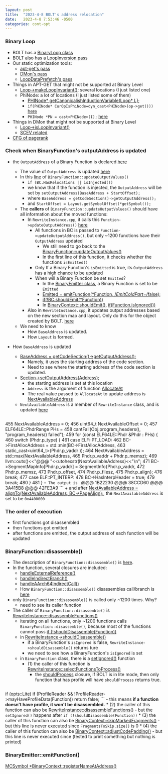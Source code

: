 ```yaml
---
layout: post
title:  "2023-4-8 BOLT's address relocation"
date:   2023-4-8 7:53:46 -0500
categories: cont-opt 
---
```

### Binary Loop
- BOLT has a [BinaryLoop class](https://github.com/upenn-acg/BOLT/blob/pg2/func-reloc/bolt/include/bolt/Core/BinaryLoop.h)
- BOLT also has a [LoopInversion pass](https://github.com/upenn-acg/BOLT/blob/pg2/func-reloc/bolt/lib/Passes/LoopInversionPass.cpp)
- Our static optimization tools:
	+ [apt-get's pass](https://github.com/upenn-acg/floar/blob/master/apt-get/SWPrefetchingLLVMPass/SWPrefetchingLLVMPass.cpp)
	+ [DMon's pass](https://github.com/upenn-acg/floar/blob/master/dmon/llvm-passes/selective-prefetch/Prefetch.cpp)
	+ [LoopDataPrefetch's pass](https://llvm.org/doxygen/LoopDataPrefetch_8cpp_source.html)
- Things in APT-GET that might not be supported at Binary Level
	+ [Loop->makeLoopInvariant()](https://github.com/upenn-acg/floar/blob/master/apt-get/SWPrefetchingLLVMPass/SWPrefetchingLLVMPass.cpp#L270): several locations (I just listed one)
	+ PhiNode: a lot of locations (I just listed some of them)
		* [PHINode* getCanonicalishInductionVariable(Loop* L);](https://github.com/upenn-acg/floar/blob/master/apt-get/SWPrefetchingLLVMPass/SWPrefetchingLLVMPass.cpp#L47)
		* `if(PHINode* CurOpIsPhiNode=dyn_cast<PHINode>(op->get()))` [here](https://github.com/upenn-acg/floar/blob/master/apt-get/SWPrefetchingLLVMPass/SWPrefetchingLLVMPass.cpp#L118)
		* `PHINode *PN = cast<PHINode>(I);` [here](https://github.com/upenn-acg/floar/blob/master/apt-get/SWPrefetchingLLVMPass/SWPrefetchingLLVMPass.cpp#L361)
- Things in DMon that might not be supported at Binary Level
	+ [Loop->isLoopInvariant()](https://github.com/upenn-acg/floar/blob/master/dmon/llvm-passes/selective-prefetch/Prefetch.cpp#L286)
	+ [SCEV related](https://github.com/upenn-acg/floar/blob/master/dmon/llvm-passes/selective-prefetch/Prefetch.cpp#L291)
- [CFG of pagerank](/data-cache/2023/02/25/CFG.html)



### Check when BinaryFunction's outputAddress is updated
- the `OutputAddress` of a Binary Function is declared [here](https://github.com/upenn-acg/BOLT/blob/pg2/func-reloc/bolt/include/bolt/Core/BinaryFunction.h#L226)
	+ The value of `OutputAddress` is updated [here](https://github.com/upenn-acg/BOLT/blob/pg2/func-reloc/bolt/lib/Core/BinaryFunction.cpp#L4077)
	+ In this [line](https://github.com/upenn-acg/BOLT/blob/pg2/func-reloc/bolt/lib/Core/BinaryFunction.cpp#L4089) of `BinaryFunction::updateOutputValues()`
		* `if (BC.HasRelocations || isInjected())`
		* we know that if the function is injected, the `OutputAddress` will be set by `setOutputAddress(BaseAddress + StartOffset);`
		* where `BaseAddress = getCodeSection()->getOutputAddress();`
		* and `StartOffset = Layout.getSymbolOffset(*getSymbol());`
	+ The <strong>callers</strong> of `BinaryFunction::updateOutputValues()` should have all information about the moved functions:
		* In `RewriteInstance.cpp`, it calls this `Function->updateOutputAddress()` [here](https://github.com/upenn-acg/BOLT/blob/pg2/func-reloc/bolt/lib/Rewrite/RewriteInstance.cpp#L3680)
			- All functions in BC is passed to `Function->updateOutputAddress()`, but only ~1200 functions have their `OutputAddress` updated
				+ We still need to go back to the [BinaryFunction::updateOutputValues()](https://github.com/upenn-acg/BOLT/blob/pg2/func-reloc/bolt/lib/Core/BinaryFunction.cpp#L4077)
				+ In the first line of this function, it checks whether the functions `isEmitted()`
			- Only If a Binary Function's `isEmitted` is true, its `OutputAddress` has a high chance to be updated
			- When will a Binary Function be set `Emitted`?
				+ In the [BinaryEmitter class](https://github.com/upenn-acg/BOLT/blob/pg2/func-reloc/bolt/lib/Core/BinaryEmitter.cpp#L254), a Binary Function is set to be `Emitted`
				+ [Emitted = emitFunction(*Function, /*EmitColdPart=*/false);](https://github.com/upenn-acg/BOLT/blob/pg2/func-reloc/bolt/lib/Core/BinaryEmitter.cpp#L244)
				+ [if(!BC.shouldEmit(*Function))](https://github.com/upenn-acg/BOLT/blob/pg2/func-reloc/bolt/lib/Core/BinaryEmitter.cpp#L230)
				+ In [BinaryContext::shouldEmit()](https://github.com/upenn-acg/BOLT/blob/pg2/func-reloc/bolt/lib/Core/BinaryContext.cpp#L1527), [if(Function.isIgnored())](https://github.com/upenn-acg/BOLT/blob/pg2/func-reloc/bolt/lib/Core/BinaryContext.cpp#L1531)
		* Also in `RewriteInstance.cpp`, it updates output addresses based on the new section map and layout. Only do this for the object created by BOLT. [here](https://github.com/upenn-acg/BOLT/blob/pg2/func-reloc/bolt/lib/Rewrite/RewriteInstance.cpp#L2971)
	+ We need to know 
		* How `BaseAddress` is updated.
		* How `Layout` is formed.

- How `BaseAddress` is updated
	+ [BaseAddress = getCodeSection()->getOutputAddress();](https://github.com/upenn-acg/BOLT/blob/pg2/func-reloc/bolt/lib/Core/BinaryFunction.cpp#L4085)
		* Namely, it uses the starting address of the code section.
		* Need to see where the starting address of the code section is updated.
	+ [Section->setOutputAddress(Address);](https://github.com/upenn-acg/BOLT/blob/pg2/func-reloc/bolt/lib/Rewrite/RewriteInstance.cpp#L3438)
		* the starting address is set at this location
		* `Address` is the argument of function [AllocateAt](https://github.com/upenn-acg/BOLT/blob/pg2/func-reloc/bolt/lib/Rewrite/RewriteInstance.cpp#L3459)
		* The real value passed to `AllocateAt` to update address is [NextAvailableAddress](https://github.com/upenn-acg/BOLT/blob/pg2/func-reloc/bolt/lib/Rewrite/RewriteInstance.cpp#L3475)
	+ `NextAvailableAddress` is a member of `RewriteInstance` class, and is updated [here](https://github.com/upenn-acg/BOLT/blob/pg2/func-reloc/bolt/lib/Rewrite/RewriteInstance.cpp#L455)	
	```cpp
455   NextAvailableAddress = 0;
456   uint64_t NextAvailableOffset = 0;
457   ELF64LE::PhdrRange PHs =
458       cantFail(Obj.program_headers(), "program_headers() failed");
459   for (const ELF64LE::Phdr &Phdr : PHs) {
460     switch (Phdr.p_type) {
461     case ELF::PT_LOAD:
462       BC->FirstAllocAddress = std::min(BC->FirstAllocAddress,
463                                        static_cast<uint64_t>(Phdr.p_vaddr     ));
464       NextAvailableAddress = std::max(NextAvailableAddress,
465                                       Phdr.p_vaddr + Phdr.p_memsz);
469       llvm::outs()<<"@@@ "<<utohexstr(NextAvailableAddress)<<"\n";
471       BC->SegmentMapInfo[Phdr.p_vaddr] = SegmentInfo{Phdr.p_vaddr,
472                                                      Phdr.p_memsz,
473                                                      Phdr.p_offset,
474                                                      Phdr.p_filesz,
475                                                      Phdr.p_align};
476       break;
477     case ELF::PT_INTERP:
478       BC->HasInterpHeader = true;
479       break;
480     }
481   }
	```
	+ The output is 
	```
	@@@ 1B22230
	@@@ 38CCD60
	@@@ 3A415B8
	@@@ 42FE3A9
	```
	+ and after [NextAvailableAddress = alignTo(NextAvailableAddress, BC->PageAlign);](https://github.com/upenn-acg/BOLT/blob/pg2/func-reloc/bolt/lib/Rewrite/RewriteInstance.cpp#L510), the `NextAvailableAddress` is set to be `0x4400000`


### The order of execution
- first functions got disassembled 
- then functions got emitted
- after functions are emitted, the output address of each function will be updated


### BinaryFunction::disassemble()
- The description of `BinaryFunction::disassemble()` is [here](https://github.com/upenn-acg/BOLT/blob/pg2/func-reloc/bolt/include/bolt/Core/BinaryFunction.h#L2092). 
- In the function, several closures are included: 
	+ [handleExternalReference()](https://github.com/upenn-acg/BOLT/blob/pg2/func-reloc/bolt/lib/Core/BinaryFunction.cpp#L1097)
	+ [handleIndirectBranch()](https://github.com/upenn-acg/BOLT/blob/pg2/func-reloc/bolt/lib/Core/BinaryFunction.cpp#L1140)
	+ [handleAArch64IndirectCall()](https://github.com/upenn-acg/BOLT/blob/pg2/func-reloc/bolt/lib/Core/BinaryFunction.cpp#L1182)
	+ How `BinaryFunction::disassemble()` disassembles call/branch is [here](https://github.com/upenn-acg/BOLT/blob/pg2/func-reloc/bolt/lib/Core/BinaryFunction.cpp#L1313)
- only `BinaryFunction::disassemble()` is called only ~1200 times. Why?
	+ need to see its caller function
- The caller of `BinaryFunction::disassemble()` is [RewriteInstance::disassembleFunctions()](https://github.com/upenn-acg/BOLT/blob/pg2/func-reloc/bolt/lib/Rewrite/RewriteInstance.cpp#L2674)
	+ iterating on all functions, only ~1200 functions calls `BinaryFunction::disassemble()`, because most of the functions cannot pass [if (!shouldDisassemble(Function))](https://github.com/upenn-acg/BOLT/blob/pg2/func-reloc/bolt/lib/Rewrite/RewriteInstance.cpp#L2698)
	+ in [RewriteInstance->shouldDisassemble()](https://github.com/upenn-acg/BOLT/blob/pg2/func-reloc/bolt/lib/Rewrite/RewriteInstance.cpp#L430)
		* if a BinaryFunction's `isIgnored` is false, `RewriteInstance->shouldDisassemble()` returns ture
		* we need to see how a BinaryFunction's `isIgnored` is set
	+ in `BinaryFunction` class, there is a [setIgnored()](https://github.com/upenn-acg/BOLT/blob/pg2/func-reloc/bolt/include/bolt/Core/BinaryFunction.h#L1811) function
		* (1) the caller of this function is [RewriteInstance::selectFunctionsToProcess()](https://github.com/upenn-acg/BOLT/blob/pg2/func-reloc/bolt/lib/Rewrite/RewriteInstance.cpp#L2491) 
			- the [shouldProcess](https://github.com/upenn-acg/BOLT/blob/pg2/func-reloc/bolt/lib/Rewrite/RewriteInstance.cpp#L2546) closure, if BOLT is in lite mode, then only function that has profile will have `shouldProcess` returns true.
			```cpp
if (opts::Lite) 
	if (ProfileReader && !ProfileReader->mayHaveProfileData(Function))
		return false;
			```
			- this means <strong>if a function doesn't have profile, it won't be disassembled.</strong>
		* (2) the caller of this function can also be [RewriteInstance::disassembleFunctions()](https://github.com/upenn-acg/BOLT/blob/pg2/func-reloc/bolt/lib/Rewrite/RewriteInstance.cpp#L2715)
			- but the `setIgnored()` happens after `if (!shouldDisassemble(Function))`
		* (3) the caller of this function can also be [BinaryContext::skipMarkedFragments()](https://github.com/upenn-acg/BOLT/blob/pg2/func-reloc/bolt/lib/Core/BinaryContext.cpp#L688)
			- but this line is never executed since `FragmentsToSkip.size()` is 0
		* (4) the caller of this function can also be [BinaryContext::adjustCodePadding()](https://github.com/upenn-acg/BOLT/blob/pg2/func-reloc/bolt/lib/Core/BinaryContext.cpp#L919)
			- but this line is never executed since (tested to print something but nothing is printed)

### BinaryEmitter::emitFunction()


[MCSymbol *BinaryContext::registerNameAtAddress()](https://github.com/upenn-acg/BOLT/blob/pg2/func-reloc/bolt/lib/Core/BinaryContext.cpp#L939)






